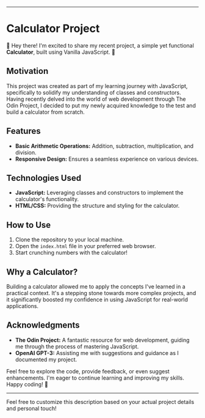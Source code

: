 
---

# Calculator Project

🚀 Hey there! I'm excited to share my recent project, a simple yet functional **Calculator**, built using Vanilla JavaScript. 🧮

## Motivation
This project was created as part of my learning journey with JavaScript, specifically to solidify my understanding of classes and constructors. Having recently delved into the world of web development through The Odin Project, I decided to put my newly acquired knowledge to the test and build a calculator from scratch.

## Features
- **Basic Arithmetic Operations:** Addition, subtraction, multiplication, and division.
- **Responsive Design:** Ensures a seamless experience on various devices.

## Technologies Used
- **JavaScript:** Leveraging classes and constructors to implement the calculator's functionality.
- **HTML/CSS:** Providing the structure and styling for the calculator.

## How to Use
1. Clone the repository to your local machine.
2. Open the `index.html` file in your preferred web browser.
3. Start crunching numbers with the calculator!

## Why a Calculator?
Building a calculator allowed me to apply the concepts I've learned in a practical context. It's a stepping stone towards more complex projects, and it significantly boosted my confidence in using JavaScript for real-world applications.

## Acknowledgments
- **The Odin Project:** A fantastic resource for web development, guiding me through the process of mastering JavaScript.
- **OpenAI GPT-3:** Assisting me with suggestions and guidance as I documented my project.

Feel free to explore the code, provide feedback, or even suggest enhancements. I'm eager to continue learning and improving my skills. Happy coding! 🚀

---

Feel free to customize this description based on your actual project details and personal touch!
